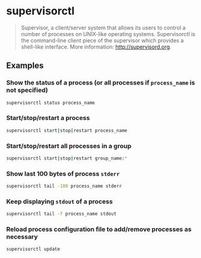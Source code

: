 # supervisorctl

> Supervisor, a client/server system that allows its users to control a number of processes on UNIX-like operating systems. Supervisorctl is the command-line client piece of the supervisor which provides a shell-like interface. More information: <http://supervisord.org>.

## Examples

### Show the status of a process (or all processes if `process_name` is not specified)

```bash
supervisorctl status process_name
```

### Start/stop/restart a process

```bash
supervisorctl start|stop|restart process_name
```

### Start/stop/restart all processes in a group

```bash
supervisorctl start|stop|restart group_name:*
```

### Show last 100 bytes of process `stderr`

```bash
supervisorctl tail -100 process_name stderr
```

### Keep displaying `stdout` of a process

```bash
supervisorctl tail -f process_name stdout
```

### Reload process configuration file to add/remove processes as necessary

```bash
supervisorctl update
```

